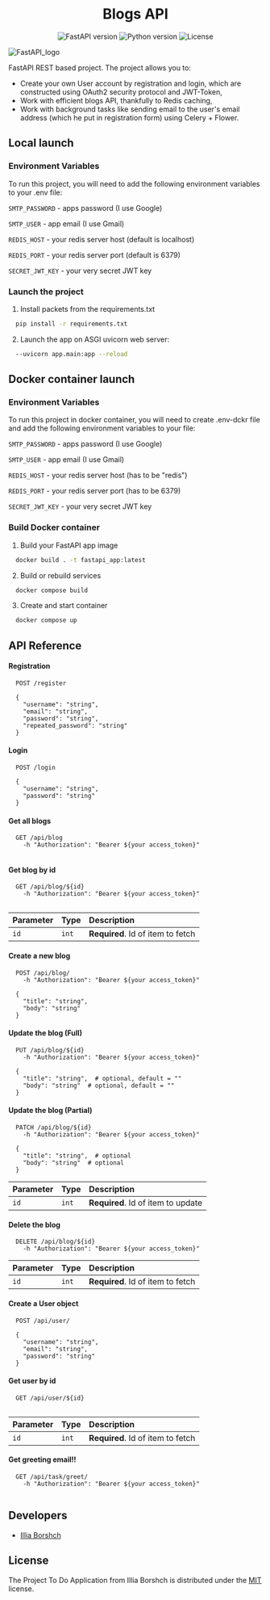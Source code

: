 
<h1 align="center">Blogs API</h1>


<p align="center">
   <img src="https://img.shields.io/badge/FastAPI%20v.-0.95.1-brightgreen" alt="FastAPI version">
   <img src="https://img.shields.io/badge/Python-3.11-green" alt="Python version">
   <img src="https://img.shields.io/badge/License-MIT-yellow" alt="License">
</p>


![FastAPI_logo](https://upload.wikimedia.org/wikiversity/en/8/8c/FastAPI_logo.png)


FastAPI REST based project. The project allows you to: 
- Create your own User account by registration and login, which are constructed using OAuth2 security protocol and JWT-Token, 
- Work with efficient blogs API, thankfully to Redis caching,
- Work with background tasks like sending email to the user's email address (which he put in registration form) using Celery + Flower.


## Local launch

### Environment Variables

To run this project, you will need to add the following environment variables
to your .env file:

`SMTP_PASSWORD` - apps password (I use Google)

`SMTP_USER` - app email (I use Gmail)

`REDIS_HOST` - your redis server host (default is localhost)

`REDIS_PORT` - your redis server port (default is 6379)

`SECRET_JWT_KEY` - your very secret JWT key



### Launch the project

1. Install packets from the requirements.txt

```bash
  pip install -r requirements.txt
```
2. Launch the app on ASGI uvicorn web server:
```bash
  --uvicorn app.main:app --reload
```
    
## Docker container launch

### Environment Variables

To run this project in docker container, you will need to create .env-dckr file
and add the following environment variables to your file:

`SMTP_PASSWORD` - apps password (I use Google)

`SMTP_USER` - app email (I use Gmail)

`REDIS_HOST` - your redis server host (has to be "redis")

`REDIS_PORT` - your redis server port (has to be 6379)

`SECRET_JWT_KEY` - your very secret JWT key



### Build Docker container

1. Build your FastAPI app image

```bash
  docker build . -t fastapi_app:latest   
```
2. Build or rebuild services
```bash
  docker compose build
```
3. Create and start container
```bash
  docker compose up
```


## API Reference

#### Registration

```http
  POST /register

  {
    "username": "string",
    "email": "string",
    "password": "string",
    "repeated_password": "string"
  }
```
#### Login

```http
  POST /login

  {
    "username": "string",
    "password": "string"
  }
```

#### Get all blogs

```http
  GET /api/blog
    -h "Authorization": "Bearer ${your access_token}"
  
```


#### Get blog by id

```http
  GET /api/blog/${id}
    -h "Authorization": "Bearer ${your access_token}"
  
```

| Parameter | Type     | Description                       |
| :-------- | :------- | :-------------------------------- |
| `id`      | `int` | **Required**. Id of item to fetch |

#### Create a new blog

```http
  POST /api/blog/
    -h "Authorization": "Bearer ${your access_token}"

  {
    "title": "string",
    "body": "string"
  }
```

#### Update the blog (Full)

```http
  PUT /api/blog/${id}
    -h "Authorization": "Bearer ${your access_token}"

  {
    "title": "string",  # optional, default = ""
    "body": "string"  # optional, default = ""
  }
```

#### Update the blog (Partial)

```http
  PATCH /api/blog/${id}
    -h "Authorization": "Bearer ${your access_token}"

  {
    "title": "string",  # optional
    "body": "string"  # optional
  }
```

| Parameter | Type     | Description                       |
| :-------- | :------- | :-------------------------------- |
| `id`      | `int` | **Required**. Id of item to update |

#### Delete the blog

```http
  DELETE /api/blog/${id}
    -h "Authorization": "Bearer ${your access_token}"
```

| Parameter | Type     | Description                       |
| :-------- | :------- | :-------------------------------- |
| `id`      | `int` | **Required**. Id of item to fetch |

#### Create a User object

```http
  POST /api/user/

  {
    "username": "string",
    "email": "string",
    "password": "string"
  }
```

#### Get user by id

```http
  GET /api/user/${id}
  
```

| Parameter | Type     | Description                       |
| :-------- | :------- | :-------------------------------- |
| `id`      | `int` | **Required**. Id of item to fetch |

#### Get greeting email!!

```http
  GET /api/task/greet/
    -h "Authorization": "Bearer ${your access_token}"
  
```

## Developers

- [Illia Borshch](https://github.com/ilborsch)

## License

The Project To Do Application from Illia Borshch is distributed under the [MIT](https://choosealicense.com/licenses/mit/) license.
